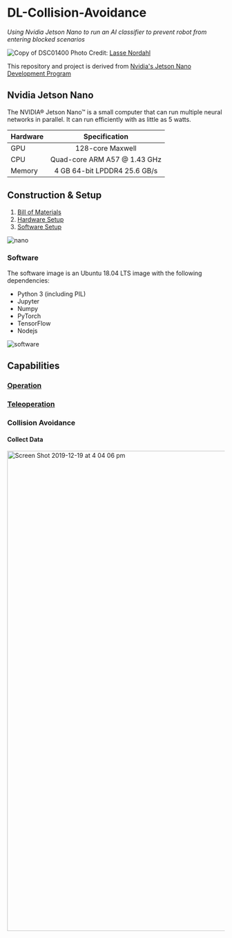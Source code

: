 # DL-Collision-Avoidance
_Using Nvidia Jetson Nano to run an AI classifier to prevent robot from entering blocked scenarios_

![Copy of DSC01400](https://user-images.githubusercontent.com/34294344/70954680-4f09ad80-20c2-11ea-9e8f-301455e309e3.jpg)
Photo Credit: [Lasse Nordahl](https://github.com/LasseNordahl)

This repository and project is derived from [Nvidia's Jetson Nano Development Program](https://developer.nvidia.com/embedded/learn/get-started-jetson-nano-devkit)

## Nvidia Jetson Nano

The NVIDIA® Jetson Nano™ is a small computer that can run multiple neural networks in parallel. It can run efficiently with as little as 5 watts. 

Hardware     | Specification    | 
| ------------- |:-------------:|
| GPU     | 128-core Maxwell | 
| CPU     | Quad-core ARM A57 @ 1.43 GHz      | 
| Memory | 4 GB 64-bit LPDDR4 25.6 GB/s   | 

## Construction & Setup

1. [Bill of Materials](https://github.com/NVIDIA-AI-IOT/jetbot/wiki/bill-of-materials)
2. [Hardware Setup](https://github.com/NVIDIA-AI-IOT/jetbot/wiki/hardware-setup)
3. [Software Setup](https://github.com/NVIDIA-AI-IOT/jetbot/wiki/software-setup)

![nano](https://developer.nvidia.com/sites/default/files/akamai/embedded/images/jetsonNano/gettingStarted/jetson-nano-dev-kit-top-r6-HR.png)

### Software

The software image is an Ubuntu 18.04 LTS image with the following dependencies:
  - Python 3 (including PIL)
  - Jupyter
  - Numpy
  - PyTorch
  - TensorFlow
  - Nodejs

  ![software](https://developer.nvidia.com/sites/default/files/akamai/embedded/images/jetsonNano/gettingStarted/Jetson_Nano-Getting_Started-Setup_Welcome_Screen.png)

  ## Capabilities

  ### [Operation](https://youtu.be/xaT0I2esxsE)

  ### [Teleoperation](https://youtu.be/Ldom5pZR-MQ)

  ### Collision Avoidance
  
  #### Collect Data
  
  <img width="1109" alt="Screen Shot 2019-12-19 at 4 04 06 pm" src="https://user-images.githubusercontent.com/34294344/71788478-bb028480-3076-11ea-8532-a01b971e1f00.png">
  

  
